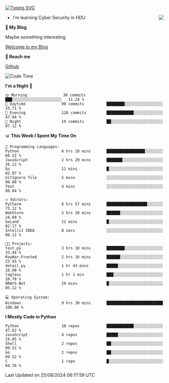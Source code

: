 [![Typing SVG](https://readme-typing-svg.herokuapp.com?font=Fira+Code&pause=1000&random=false&width=450&height=60&lines=Hello+%F0%9F%91%8B%F0%9F%8F%BB;I'm+JBNRZ)](https://git.io/typing-svg)

<a href="#">
  <img align="right" src="https://github-readme-stats.vercel.app/api?username=JBNRZ&show_icons=true&bg_color=15,f2f7fd,E0EAFC" />
</a>

- I'm learning Cyber Security in HDU

 **🌱 My Blog**

Maybe something interesting

[Welcome to my Blog](https://jbnrz.com.cn/)

 **💬 Reach me** 

[Github](https://github.com/JBNRZ)


<!--START_SECTION:waka-->
![Code Time](http://img.shields.io/badge/Code%20Time-645%20hrs%2021%20mins-blue)

**I'm a Night 🦉** 

```text
🌞 Morning                30 commits          ███░░░░░░░░░░░░░░░░░░░░░░   11.24 % 
🌆 Daytime                90 commits          ████████░░░░░░░░░░░░░░░░░   33.71 % 
🌃 Evening                128 commits         ████████████░░░░░░░░░░░░░   47.94 % 
🌙 Night                  19 commits          ██░░░░░░░░░░░░░░░░░░░░░░░   07.12 % 
```


📊 **This Week I Spent My Time On** 

```text
💬 Programming Languages: 
Python                   6 hrs 18 mins       █████████████████░░░░░░░░   66.32 % 
JavaScript               2 hrs 29 mins       ███████░░░░░░░░░░░░░░░░░░   26.12 % 
Go                       11 mins             █░░░░░░░░░░░░░░░░░░░░░░░░   02.07 % 
GitIgnore file           5 mins              ░░░░░░░░░░░░░░░░░░░░░░░░░   00.88 % 
Text                     4 mins              ░░░░░░░░░░░░░░░░░░░░░░░░░   00.84 % 

🔥 Editors: 
PyCharm                  6 hrs 57 mins       ██████████████████░░░░░░░   73.12 % 
WebStorm                 2 hrs 20 mins       ██████░░░░░░░░░░░░░░░░░░░   24.60 % 
GoLand                   12 mins             █░░░░░░░░░░░░░░░░░░░░░░░░   02.17 % 
IntelliJ IDEA            0 secs              ░░░░░░░░░░░░░░░░░░░░░░░░░   00.11 % 

🐱‍💻 Projects: 
test.py                  3 hrs 10 mins       ████████░░░░░░░░░░░░░░░░░   33.44 % 
RayWar-Fronted           2 hrs 16 mins       ██████░░░░░░░░░░░░░░░░░░░   23.93 % 
detail.py                1 hr 43 mins        █████░░░░░░░░░░░░░░░░░░░░   18.08 % 
tagless                  1 hr 1 min          ███░░░░░░░░░░░░░░░░░░░░░░   10.78 % 
0RAYS-Bot                29 mins             █░░░░░░░░░░░░░░░░░░░░░░░░   05.12 % 

💻 Operating System: 
Windows                  9 hrs 30 mins       █████████████████████████   100.00 % 
```

**I Mostly Code in Python** 

```text
Python                   10 repos            ████████████░░░░░░░░░░░░░   47.62 % 
JavaScript               4 repos             █████░░░░░░░░░░░░░░░░░░░░   19.05 % 
Shell                    2 repos             ██░░░░░░░░░░░░░░░░░░░░░░░   09.52 % 
Go                       2 repos             ██░░░░░░░░░░░░░░░░░░░░░░░   09.52 % 
C                        1 repo              █░░░░░░░░░░░░░░░░░░░░░░░░   04.76 % 
```




 Last Updated on 25/08/2024 06:17:59 UTC
<!--END_SECTION:waka-->
